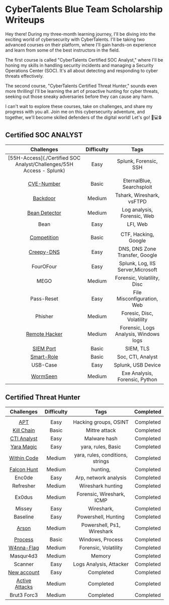 # CyberTalents Blue Team Scholarship Writeups

Hey there! During my three-month learning journey, I'll be diving into the exciting world of cybersecurity with CyberTalents. I'll be taking two advanced courses on their platform, where I'll gain hands-on experience and learn from some of the best instructors in the field.

The first course is called "CyberTalents Certified SOC Analyst," where I'll be honing my skills in handling security incidents and managing a Security Operations Center (SOC). It's all about detecting and responding to cyber threats effectively.

The second course, "CyberTalents Certified Threat Hunter," sounds even more thrilling! I'll be learning the art of proactive hunting for cyber threats, seeking out those sneaky adversaries before they can cause any harm.

I can't wait to explore these courses, take on challenges, and share my progress with you all. Join me on this cybersecurity adventure, and together, we'll become skilled defenders of the digital world! Let's go! 🚀💻🔒

## Certified SOC ANALYST

| Challenges | Difficulty |                                                Tags                                                |
|:-------------:|:----------:|:--------------------------------------------------------------------------------------------------:|
| [55H-Access](./Certified SOC Analyst/Challenges/55H Access - Splunk) | Easy | Splunk, Forensic, SSH |
|  |            |                                                                                                    |
|     [CVE-Number](./Soc-analyst/CVE-Number/Readme.md)     |    Basic    |                                       EternalBlue, Searchsploit                                       |
|   [Backdoor](./Soc-analyst/Backdoor/Readme.md)   |   Medium   |                                            Tshark, Wireshark, vsFTPD                                            |
|    [Bean Detector](./Soc-analyst/Bean-Detector/Readme.md)    |    Medium    |                                 Log analysis, Forensic, Web                               |
|     Bean    |    Easy    |                                     LFI, Web                                     |
|        |        |                                                           |
|      [Competition](./Soc-analyst/Competition/Readme.md)     |    Basic    |                                 CTF, Hacking, Google                                  |
|     [Creepy-DNS](./Soc-analyst/Creepy-DNS/README.md)    |   Easy   |                               DNS, DNS Zone Transfer, Google                              |
|    FourOFour    |   Easy   |                                   Splunk,  Log, IIS Server,Microsoft                                   |
|     MEGO     |    Medium    |                                       Forensic, Volatility, Disc                                      |
|   Pass-Reset  |   Easy   |                                     File Misconfiguration, Web                                     |
|    Phisher    |    Medium    |                                     Foresic, Disc, Volatility                                     |
|      [Remote Hacker](./Soc-analyst/Remote-Hacker/Readme.md)     |   Medium   |                           Forensic, Logs Analysis, Windows logs                          |
|   [SIEM Port](./Soc-analyst/SIEM-Port/Readme.md)   |    Basic    |                                        SIEM, TLS                                       |
|     [Smart-Role](./Soc-analyst/Smart-Role/Readme.md)    |   Basic   |                                 Soc, CTI, Analyst                                 |
|     USB-Case    |    Easy    |                                   Splunk, USB Device                                   |
|  [WormSeen](./Soc-analyst/WormSeen/README.md) |   Medium   |                                     Exe Analysis, Forensic, Python                                    |


## Certified Threat Hunter

| Challenges | Difficulty |                                                Tags                                                | Completed |
|:-------------:|:----------:|:--------------------------------------------------------------------------------------------------:|:---------:|
|               |            |                                                                                                    |           |
|     [APT](./Threat-hunter)      |    Easy    |                                       Hacking groups,  OSINT                                     | Completed |
|   [Kill Chain](./Threat-hunter)   |   Basic   |                                            Mittre attack                                            |        Completed   |
|    [CTI Analyst](./Threat-hunter)    |    Easy    |                                Malware hash                               | Completed |
|     [Yara Magic](./Threat-hunter/YaraMagic.md)    |    Easy    |                                     yara, rules, Basic                                     | Completed |
|    [Within Code](./Threat-hunter/WithIncode.md)    |    Medium    |                              yara, rules, conditions, strings                             |  Completed|
|      [Falcon Hunt](./Threat-hunter)     |    Medium    |                                 hunting,                                   | Completed |
|     Enc0de   |   Easy   |                               Arp, network analysis                              |      Completed     |
|    Refresher    |   Medium   |                                   Wireshark hunting                                   |      Completed     |
|     Ex0dus     |    Medium    |                                       Forensic, Wireshark, ICMP                                      | Completed |
|   Missey  |   Easy   |                                     Wireshark,                                     |       Completed    |
|    Baseline    |    Easy    |                                     Powershell, Hunting                                     |        Completed   |
|      [Arson](./Threat-hunter)     |   Medium   |                           Powershell, Ps1, Wireshark                          |   Completed        |
|   [Process](./Threat-hunter)   |    Basic    |                                        Windows, Process                                     | Completed |
|     [W4nna-Flag](./Threat-hunter)    |   Medium   |                                 Forensic, Volatility                                 |         Completed  |
|     Masqur4d3    |    Medium    |                                   Memory                                   | Completed          |
|  Scanner |   Easy   |                                     Logs Analysis, Attacker                                   |       Completed    |
|   [New account](./Threat-hunter)   |    Easy    |                Completed                                                             | Completed |
|     [Active Attacks](./Threat-hunter)    |   Medium   |            Completed                                                      |         Completed  |
|     Brut3 Forc3    |    Medium    |                                   Completed                                   | Completed          |
